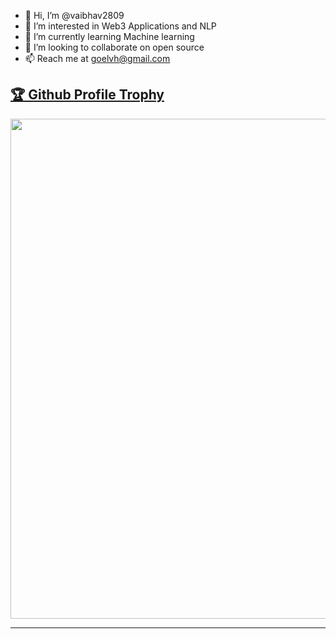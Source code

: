 - 👋 Hi, I’m @vaibhav2809
- 👀 I’m interested in Web3 Applications and NLP
- 🌱 I’m currently learning Machine learning
- 💞️ I’m looking to collaborate on open source
- 📫 Reach me at goelvh@gmail.com

<!---
vaibhav2809/vaibhav2809 is a ✨ special ✨ repository because its `README.md` (this file) appears on your GitHub profile.
You can click the Preview link to take a look at your changes.
--->


<a href="https://github.com/ryo-ma/github-profile-trophy"><h2>🏆 Github Profile Trophy</h2></a>
<a href="https://github.com/ryo-ma/github-profile-trophy">
  <img width=800 src="https://github-profile-trophy.vercel.app/?username=vaibhav2809&column=8&theme=gruvbox&no-frame=true"/>
</a>


---

